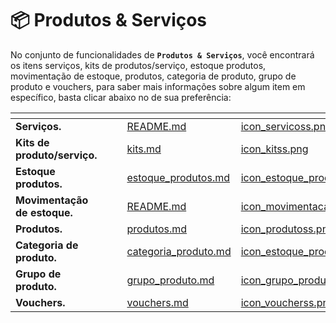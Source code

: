 # 📦 Produtos & Serviços

No conjunto de funcionalidades de **`Produtos & Serviços`**, você encontrará os itens serviços, kits de produtos/serviço, estoque produtos, movimentação de estoque, produtos, categoria de produto, grupo de produto e vouchers, para saber mais informações sobre algum item em específico, basta clicar abaixo no de sua preferência:

<table data-view="cards">
    <thead>
        <tr>
            <th></th>
            <th></th>
            <th></th>
            <th data-hidden data-card-target data-type="content-ref"></th>
            <th data-hidden data-card-cover data-type="files"></th>
        </tr>
    </thead>
    <tbody>
        <tr>
            <td>
                <strong>Serviços.</strong>
            </td>
            <td></td>
            <td></td>
            <td>
                <a href="/erp-v2/funcionalidades/produtos_servicos/servicos.md">README.md</a>
            </td>
            <td>
                <a href="/erp-v2/assets/funcionalidades/icon_servicoss.png">icon_servicoss.png</a>
            </td>
        </tr>
        <tr>
            <td>
                <strong>Kits de produto/serviço.</strong>
            </td>
            <td></td>
            <td></td>
            <td>
                <a href="/erp-v2/funcionalidades/produtos_servicos/kits.md">kits.md</a>
            </td>
            <td>
                <a href="/erp-v2/assets/funcionalidades/icon_kitss.png">icon_kitss.png</a>
            </td>
        </tr>
        <tr>
            <td>
                <strong>Estoque produtos.</strong>
            </td>
            <td></td>
            <td></td>
            <td>
                <a href="/erp-v2/funcionalidades/produtos_servicos/estoque_produtos.md">estoque_produtos.md</a>
            </td>
            <td>
                <a href="/erp-v2/assets/funcionalidades/icon_estoque_produtoo.png">icon_estoque_produtoo.png</a>
            </td>
        </tr>
        <tr>
            <td>
                <strong>Movimentação de estoque.</strong>
            </td>
            <td></td>
            <td></td>
            <td>
                <a href="/erp-v2/funcionalidades/produtos_servicos/movimentacao_estoque.md">README.md</a>
            </td>
            <td>
                <a href="/erp-v2/assets/funcionalidades/icon_movimentacao_estoque.png">icon_movimentacao_estoque.png</a>
            </td>
        </tr>
        <tr>
            <td>
                <strong>Produtos.</strong>
            </td>
            <td></td>
            <td></td>
            <td>
                <a href="/erp-v2/funcionalidades/produtos_servicos/produtos.md">produtos.md</a>
            </td>
            <td>
                <a href="/erp-v2/assets/funcionalidades/icon_produtoss.png">icon_produtoss.png</a>
            </td>
        </tr>
        <tr>
            <td>
                <strong>Categoria de produto.</strong>
            </td>
            <td></td>
            <td></td>
            <td>
                <a href="/erp-v2/funcionalidades/produtos_servicos/categoria_produto.md">categoria_produto.md</a>
            </td>
            <td>
                <a href="/erp-v2/assets/funcionalidades/icon_estoque_produtoo.png">icon_estoque_produtoo.png</a>
            </td>
        </tr>
        <tr>
            <td>
                <strong>Grupo de produto.</strong>
            </td>
            <td></td>
            <td></td>
            <td>
                <a href="/erp-v2/funcionalidades/produtos_servicos/grupo_produto.md">grupo_produto.md</a>
            </td>
            <td>
                <a href="/erp-v2/assets/funcionalidades/icon_grupo_produtoss.png">icon_grupo_produtoss.png</a>
            </td>
        </tr>
        <tr>
            <td>
                <strong>Vouchers.</strong>
            </td>
            <td></td>
            <td></td>
            <td>
                <a href="/erp-v2/funcionalidades/produtos_servicos/vouchers.md">vouchers.md</a>
            </td>
            <td>
                <a href="/erp-v2/assets/funcionalidades/icon_voucherss.png">icon_voucherss.png</a>
            </td>
        </tr>
    </tbody>
</table>